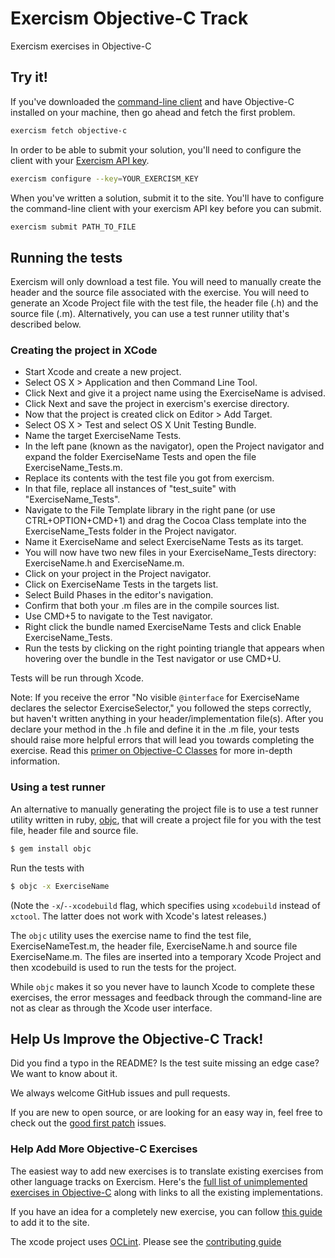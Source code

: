 # Exercism Objective-C Track

Exercism exercises in Objective-C

## Try it!
If you've downloaded the [command-line client](http://exercism.org/clients/cli) and have Objective-C installed on your machine, then go ahead and fetch the first problem.

```bash
exercism fetch objective-c
```

In order to be able to submit your solution, you'll need to configure the client with your [Exercism API key](http://exercism.org/account/key).
```bash
exercism configure --key=YOUR_EXERCISM_KEY
```

When you've written a solution, submit it to the site. You'll have to configure the command-line client with your exercism API key before you can submit.

```bash
exercism submit PATH_TO_FILE
```

## Running the tests
Exercism will only download a test file. You will need to manually create the header and the source file associated with the exercise. You will need to generate an Xcode Project file with the test file, the header file (.h) and the source file (.m). Alternatively, you can use a test runner utility that's described below.

### Creating the project in XCode
- Start Xcode and create a new project.
- Select OS X > Application and then Command Line Tool.
- Click Next and give it a project name using the ExerciseName is advised.
- Click Next and save the project in exercism's exercise directory.
- Now that the project is created click on Editor > Add Target.
- Select OS X > Test and select OS X Unit Testing Bundle.
- Name the target ExerciseName Tests.
- In the left pane (known as the navigator), open the Project navigator and expand the folder ExerciseName Tests and open the file ExerciseName_Tests.m.
- Replace its contents with the test file you got from exercism.
- In that file, replace all instances of "test_suite" with "ExerciseName_Tests".
- Navigate to the File Template library in the right pane (or use CTRL+OPTION+CMD+1) and drag the Cocoa Class template into the ExerciseName_Tests folder in the Project navigator.
- Name it ExerciseName and select ExerciseName Tests as its target.
- You will now have two new files in your ExerciseName_Tests directory: ExerciseName.h and ExerciseName.m.
- Click on your project in the Project navigator.
- Click on ExerciseName Tests in the targets list.
- Select Build Phases in the editor's navigation.
- Confirm that both your .m files are in the compile sources list.
- Use CMD+5 to navigate to the Test navigator.
- Right click the bundle named ExerciseName Tests and click Enable ExerciseName_Tests.
- Run the tests by clicking on the right pointing triangle that appears when hovering over the bundle in the Test navigator or use CMD+U.

Tests will be run through Xcode.

Note: If you receive the error "No visible `@interface` for ExerciseName declares the selector ExerciseSelector," you followed the steps correctly, but haven't written anything in your header/implementation file(s). After you declare your method in the .h file and define it in the .m file, your tests should raise more helpful errors that will lead you towards completing the exercise. Read this [primer on Objective-C Classes](http://blog.teamtreehouse.com/beginners-guide-objective-c-classes-objects) for more in-depth information.

### Using a test runner
An alternative to manually generating the project file is to use a test runner utility written in ruby, [objc](https://rubygems.org/gems/objc/), that will create a project file for you with the test file, header file and source file.

```bash
$ gem install objc
```

Run the tests with
```bash
$ objc -x ExerciseName
```

(Note the `-x`/`--xcodebuild` flag, which specifies using `xcodebuild` instead of `xctool`. The latter does not work with Xcode's latest releases.)

The `objc` utility uses the exercise name to find the test file, ExerciseNameTest.m, the header file, ExerciseName.h and source file ExerciseName.m. The files are inserted into a temporary Xcode Project and then xcodebuild is used to run the tests for the project.

While `objc` makes it so you never have to launch Xcode to complete these exercises, the error messages and feedback through the command-line are not as clear as through the Xcode user interface.


## Help Us Improve the Objective-C Track!

Did you find a typo in the README? Is the test suite missing an edge case? We want to know about it.

We always welcome GitHub issues and pull requests.

If you are new to open source, or are looking for an easy way in, feel free to check out the [good first patch](https://github.com/exercism/objective-c/labels/good%20first%20patch) issues.

### Help Add More Objective-C Exercises

The easiest way to add new exercises is to translate existing exercises from other language tracks on Exercism. Here's the [full list of unimplemented exercises in Objective-C](http://exercism.org/languages/objective-c/todo) along with links to all the existing implementations.

If you have an idea for a completely new exercise, you can follow [this guide](https://github.com/exercism/docs/blob/master/you-can-help/make-up-new-exercises.md) to add it to the site.

The xcode project uses [OCLint](https://github.com/oclint/homebrew-formulae).
Please see the [contributing guide](https://github.com/exercism/x-api/blob/master/CONTRIBUTING.md#the-exercise-data)

